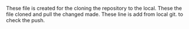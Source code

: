 These file is created for the cloning the repository to the local. 
These the file cloned and pull the changed made. 
These line is add from local git.
to check the push.
